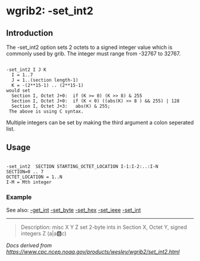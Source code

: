 # wgrib2: -set_int2

## Introduction

The -set_int2 option sets 2 octets to a
signed integer value which is commonly used by grib.
The integer must range from -32767 to 32767.

```

-set_int2 I J K
  I = 1..7
  J = 1..(section length-1)
  K = -(2**15-1) .. (2**15-1)
would set
  Section I, Octet J+0:  if (K >= 0) (K >> 8) & 255
  Section I, Octet J+0:  if (K < 0) ((abs(K) >> 8 ) && 255) | 128
  Section I, Octet J+3:   abs(K) & 255;
 The above is using C syntax.

```

Multiple integers can be set by making the third argument a colon seperated list.

## Usage

```

-set_int2  SECTION STARTING_OCTET_LOCATION I-1:I-2:..:I-N
SECTION=0 .. 7
OCTET_LOCATION = 1..N
I-M = Mth integer

```

### Example

See also:
[-get_int](get_int.md)
[-set_byte](set_byte.md)
[-set_hex](set_hex.md)
[-set_ieee](set_ieee.md)
[-set_int](set_int.md)

---

> Description: misc X Y Z set 2-byte ints in Section X, Octet Y, signed integers Z (a|a:b:c)

_Docs derived from <https://www.cpc.ncep.noaa.gov/products/wesley/wgrib2/set_int2.html>_
